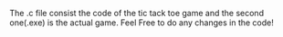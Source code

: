 The .c file consist the code of the tic tack toe game and the second one(.exe) is the actual game.
Feel Free to do any changes in the code!
